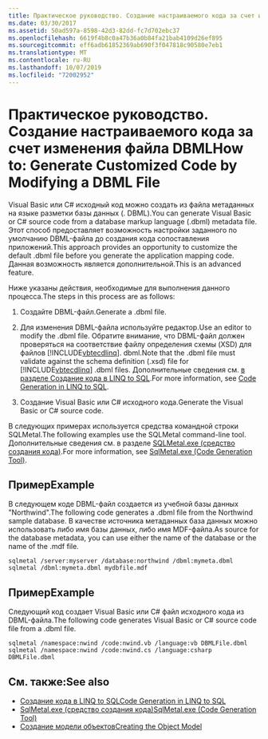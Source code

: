 ```yaml
---
title: Практическое руководство. Создание настраиваемого кода за счет изменения файла DBML
ms.date: 03/30/2017
ms.assetid: 50ad597a-8598-42d3-82dd-fc7d702ebc37
ms.openlocfilehash: 6619f4b8c0a47b36a0b84fa21bab4109d26ef895
ms.sourcegitcommit: eff6adb61852369ab690f3f047818c90580e7eb1
ms.translationtype: MT
ms.contentlocale: ru-RU
ms.lasthandoff: 10/07/2019
ms.locfileid: "72002952"
---
```

# <a name="how-to-generate-customized-code-by-modifying-a-dbml-file"></a><span data-ttu-id="b77e9-102">Практическое руководство. Создание настраиваемого кода за счет изменения файла DBML</span><span class="sxs-lookup"><span data-stu-id="b77e9-102">How to: Generate Customized Code by Modifying a DBML File</span></span>
<span data-ttu-id="b77e9-103">Visual Basic или C# исходный код можно создать из файла метаданных на языке разметки базы данных (. DBML).</span><span class="sxs-lookup"><span data-stu-id="b77e9-103">You can generate Visual Basic or C# source code from a database markup language (.dbml) metadata file.</span></span> <span data-ttu-id="b77e9-104">Этот способ предоставляет возможность настройки заданного по умолчанию DBML-файла до создания кода сопоставления приложений.</span><span class="sxs-lookup"><span data-stu-id="b77e9-104">This approach provides an opportunity to customize the default .dbml file before you generate the application mapping code.</span></span> <span data-ttu-id="b77e9-105">Данная возможность является дополнительной.</span><span class="sxs-lookup"><span data-stu-id="b77e9-105">This is an advanced feature.</span></span>  
  
 <span data-ttu-id="b77e9-106">Ниже указаны действия, необходимые для выполнения данного процесса.</span><span class="sxs-lookup"><span data-stu-id="b77e9-106">The steps in this process are as follows:</span></span>  
  
1. <span data-ttu-id="b77e9-107">Создайте DBML-файл.</span><span class="sxs-lookup"><span data-stu-id="b77e9-107">Generate a .dbml file.</span></span>  
  
2. <span data-ttu-id="b77e9-108">Для изменения DBML-файла используйте редактор.</span><span class="sxs-lookup"><span data-stu-id="b77e9-108">Use an editor to modify the .dbml file.</span></span> <span data-ttu-id="b77e9-109">Обратите внимание, что DBML-файл должен проверяться на соответствие файлу определения схемы (XSD) для файлов [!INCLUDE[vbtecdlinq](../../../../../../includes/vbtecdlinq-md.md)]. dbml.</span><span class="sxs-lookup"><span data-stu-id="b77e9-109">Note that the .dbml file must validate against the schema definition (.xsd) file for [!INCLUDE[vbtecdlinq](../../../../../../includes/vbtecdlinq-md.md)] .dbml files.</span></span> <span data-ttu-id="b77e9-110">Дополнительные сведения см. [в разделе Создание кода в LINQ to SQL](code-generation-in-linq-to-sql.md).</span><span class="sxs-lookup"><span data-stu-id="b77e9-110">For more information, see [Code Generation in LINQ to SQL](code-generation-in-linq-to-sql.md).</span></span>  
  
3. <span data-ttu-id="b77e9-111">Создание Visual Basic или C# исходного кода.</span><span class="sxs-lookup"><span data-stu-id="b77e9-111">Generate the Visual Basic or C# source code.</span></span>  
  
 <span data-ttu-id="b77e9-112">В следующих примерах используется средства командной строки SQLMetal.</span><span class="sxs-lookup"><span data-stu-id="b77e9-112">The following examples use the SQLMetal command-line tool.</span></span> <span data-ttu-id="b77e9-113">Дополнительные сведения см. в разделе [SQLMetal.exe (средство создания кода)](../../../../tools/sqlmetal-exe-code-generation-tool.md).</span><span class="sxs-lookup"><span data-stu-id="b77e9-113">For more information, see [SqlMetal.exe (Code Generation Tool)](../../../../tools/sqlmetal-exe-code-generation-tool.md).</span></span>  
  
## <a name="example"></a><span data-ttu-id="b77e9-114">Пример</span><span class="sxs-lookup"><span data-stu-id="b77e9-114">Example</span></span>  
 <span data-ttu-id="b77e9-115">В следующем коде DBML-файл создается из учебной базы данных "Northwind".</span><span class="sxs-lookup"><span data-stu-id="b77e9-115">The following code generates a .dbml file from the Northwind sample database.</span></span> <span data-ttu-id="b77e9-116">В качестве источника метаданных база данных можно использовать либо имя базы данных, либо имя MDF-файла.</span><span class="sxs-lookup"><span data-stu-id="b77e9-116">As source for the database metadata, you can use either the name of the database or the name of the .mdf file.</span></span>  
  
```console  
sqlmetal /server:myserver /database:northwind /dbml:mymeta.dbml  
sqlmetal /dbml:mymeta.dbml mydbfile.mdf  
```  
  
## <a name="example"></a><span data-ttu-id="b77e9-117">Пример</span><span class="sxs-lookup"><span data-stu-id="b77e9-117">Example</span></span>  
 <span data-ttu-id="b77e9-118">Следующий код создает Visual Basic или C# файл исходного кода из DBML-файла.</span><span class="sxs-lookup"><span data-stu-id="b77e9-118">The following code generates Visual Basic or C# source code file from a .dbml file.</span></span>  
  
```console
sqlmetal /namespace:nwind /code:nwind.vb /language:vb DBMLFile.dbml  
sqlmetal /namespace:nwind /code:nwind.cs /language:csharp DBMLFile.dbml  
```  
  
## <a name="see-also"></a><span data-ttu-id="b77e9-119">См. также:</span><span class="sxs-lookup"><span data-stu-id="b77e9-119">See also</span></span>

- [<span data-ttu-id="b77e9-120">Создание кода в LINQ to SQL</span><span class="sxs-lookup"><span data-stu-id="b77e9-120">Code Generation in LINQ to SQL</span></span>](code-generation-in-linq-to-sql.md)
- [<span data-ttu-id="b77e9-121">SqlMetal.exe (средство создания кода)</span><span class="sxs-lookup"><span data-stu-id="b77e9-121">SqlMetal.exe (Code Generation Tool)</span></span>](../../../../tools/sqlmetal-exe-code-generation-tool.md)
- [<span data-ttu-id="b77e9-122">Создание модели объектов</span><span class="sxs-lookup"><span data-stu-id="b77e9-122">Creating the Object Model</span></span>](creating-the-object-model.md)
